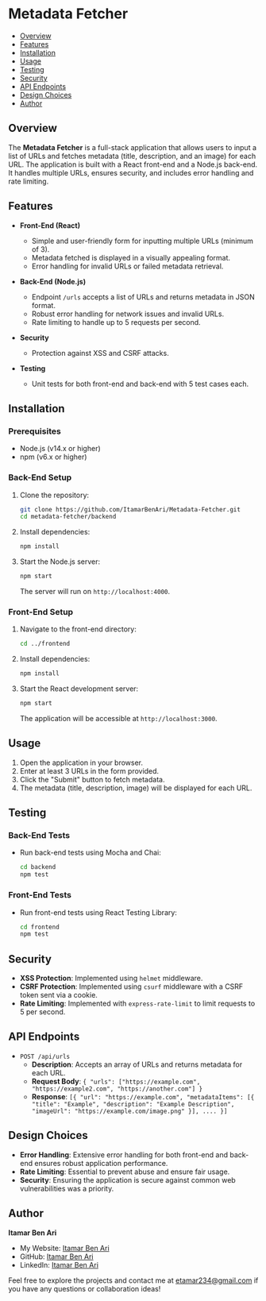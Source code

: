 # Metadata Fetcher

- [Overview](#overview)
- [Features](#features)
- [Installation](#installation)
- [Usage](#usage)
- [Testing](#testing)
- [Security](#security)
- [API Endpoints](#endpoints)
- [Design Choices](#design)
- [Author](#author)

## Overview <a name="overview"></a>

The **Metadata Fetcher** is a full-stack application that allows users to input a list of URLs and fetches metadata (title, description, and an image) for each URL. The application is built with a React front-end and a Node.js back-end. It handles multiple URLs, ensures security, and includes error handling and rate limiting.

## Features <a name="features"></a>

- **Front-End (React)**
  - Simple and user-friendly form for inputting multiple URLs (minimum of 3).
  - Metadata fetched is displayed in a visually appealing format.
  - Error handling for invalid URLs or failed metadata retrieval.

- **Back-End (Node.js)**
  - Endpoint `/urls` accepts a list of URLs and returns metadata in JSON format.
  - Robust error handling for network issues and invalid URLs.
  - Rate limiting to handle up to 5 requests per second.

- **Security**
  - Protection against XSS and CSRF attacks.
  
- **Testing**
  - Unit tests for both front-end and back-end with 5 test cases each.



## Installation <a name="installation"></a>

### Prerequisites

- Node.js (v14.x or higher)
- npm (v6.x or higher)

### Back-End Setup

1. Clone the repository:
   ```bash
   git clone https://github.com/ItamarBenAri/Metadata-Fetcher.git
   cd metadata-fetcher/backend
   ```

2. Install dependencies:
   ```bash
   npm install
   ```

3. Start the Node.js server:
   ```bash
   npm start
   ```

   The server will run on `http://localhost:4000`.

### Front-End Setup

1. Navigate to the front-end directory:
   ```bash
   cd ../frontend
   ```

2. Install dependencies:
   ```bash
   npm install
   ```

3. Start the React development server:
   ```bash
   npm start
   ```

   The application will be accessible at `http://localhost:3000`.

## Usage <a name="usage"></a>

1. Open the application in your browser.
2. Enter at least 3 URLs in the form provided.
3. Click the "Submit" button to fetch metadata.
4. The metadata (title, description, image) will be displayed for each URL.

## Testing <a name="testing"></a>

### Back-End Tests

- Run back-end tests using Mocha and Chai:
  ```bash
  cd backend
  npm test
  ```

### Front-End Tests

- Run front-end tests using React Testing Library:
  ```bash
  cd frontend
  npm test
  ```

## Security <a name="security"></a>

- **XSS Protection**: Implemented using `helmet` middleware.
- **CSRF Protection**: Implemented using `csurf` middleware with a CSRF token sent via a cookie.
- **Rate Limiting**: Implemented with `express-rate-limit` to limit requests to 5 per second.

## API Endpoints <a name="endpoints"></a>

- `POST /api/urls`
  - **Description**: Accepts an array of URLs and returns metadata for each URL.
  - **Request Body**: `{ "urls": ["https://example.com", "https://example2.com", "https://another.com"] }`
  - **Response**: `[{ "url": "https://example.com", "metadataItems": [{ "title": "Example", "description": "Example Description", "imageUrl": "https://example.com/image.png" }], .... }]`

## Design Choices <a name="design"></a>

- **Error Handling**: Extensive error handling for both front-end and back-end ensures robust application performance.
- **Rate Limiting**: Essential to prevent abuse and ensure fair usage.
- **Security**: Ensuring the application is secure against common web vulnerabilities was a priority.

## Author <a name="author"></a>
**Itamar Ben Ari**
- My Website: [Itamar Ben Ari](https://itamar-ben-ari.com)
- GitHub: [Itamar Ben Ari](https://github.com/ItamarBenAri)
- LinkedIn: [Itamar Ben Ari](https://www.linkedin.com/in/itamar-ben-ari-69678b28b/)

Feel free to explore the projects and contact me at [etamar234@gmail.com](mailto:etamar234@gmail.com) if you have any questions or collaboration ideas!
